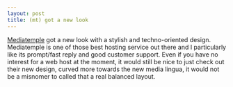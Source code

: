 ```yaml
---
layout: post
title: (mt) got a new look
---
```


[Mediatemple](http://www.mediatemple.net) got a new look with a stylish and techno-oriented design. Mediatemple is one of those best hosting service out there and I particularly like its prompt/fast reply and good customer support. Even if you have no interest for a web host at the moment, it would still be nice to just check out their new design, curved more towards the new media lingua, it would not be a misnomer to called that a real balanced layout.